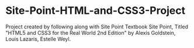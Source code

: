 # Site-Point-HTML-and-CSS3-Project
Project created by following along with Site Point Textbook Site Point, Titled "HTML5 and CSS3 for the Real World 2nd Edition" by Alexis Goldstein, Louis Lazaris, Estelle Weyl.
